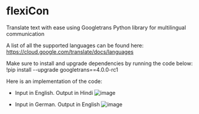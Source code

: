 # flexiCon
Translate text with ease using Googletrans Python library for multilingual communication

A list of all the supported languages can be found here: <br>
https://cloud.google.com/translate/docs/languages

Make sure to install and upgrade dependencies by running the code below: 
!pip install --upgrade googletrans==4.0.0-rc1

Here is an implementation of the code: <br>
- Input in English. Output in Hindi
![image](https://github.com/rajaravindp/flexiCon/assets/118573661/49e95f2a-9485-41f7-a198-62e8de8b276b) <br>

- Input in German. Output in English
![image](https://github.com/rajaravindp/flexiCon/assets/118573661/6550f670-f1c8-4a94-bd2d-b71d73025298)

